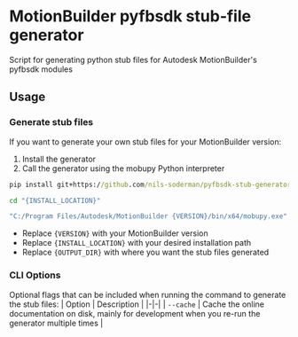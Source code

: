 # MotionBuilder pyfbsdk stub-file generator
Script for generating python stub files for Autodesk MotionBuilder's pyfbsdk modules


## Usage

### Generate stub files
If you want to generate your own stub files for your MotionBuilder version:

1. Install the generator
2. Call the generator using the mobupy Python interpreter

```cmd
pip install git+https://github.com/nils-soderman/pyfbsdk-stub-generator#subdirectory=pyfbsdk-stub-generator --target="{INSTALL_LOCATION}"

cd "{INSTALL_LOCATION}"

"C:/Program Files/Autodesk/MotionBuilder {VERSION}/bin/x64/mobupy.exe" -m pyfbsdk_stub_generator "{OUTPUT_DIR}"
```

* Replace `{VERSION}` with your MotionBuilder version
* Replace `{INSTALL_LOCATION}` with your desired installation path
* Replace `{OUTPUT_DIR}` with where you want the stub files generated

### CLI Options
Optional flags that can be included when running the command to generate the stub files:
| Option | Description |
|-|-|
| `--cache` | Cache the online documentation on disk, mainly for development when you re-run the generator multiple times |